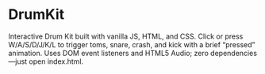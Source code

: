# DrumKit
Interactive Drum Kit built with vanilla JS, HTML, and CSS. Click or press W/A/S/D/J/K/L to trigger toms, snare, crash, and kick with a brief “pressed” animation. Uses DOM event listeners and HTML5 Audio; zero dependencies—just open index.html.

